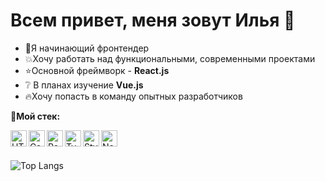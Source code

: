 # Всем привет, меня зовут Илья 👋

* 🌝Я начинающий фронтендер
* 💥Хочу работать над функциональными, современными проектами
* ⭐Основной фреймворк - **React.js**
* ❔ В планах изучение **Vue.js**
* 🔥Хочу попасть в команду опытных разработчиков

🔨**Мой стек:**

<img align="left" alt="HTML 5" width="26px" src="https://cdn-icons-png.flaticon.com/512/732/732212.png" />
<img align="left" alt="Css 3" width="26px" src="https://cdn-icons-png.flaticon.com/512/732/732190.png" />
<img align="left" alt="React" width="26px" src="https://img.icons8.com/plasticine/344/react.png" />
<img align="left" alt="TypeScript" width="26px" src="https://img.icons8.com/color/344/typescript.png" />
<img align="left" alt="StyledComponents" width="26px" src="https://raw.githubusercontent.com/styled-components/brand/master/styled-components.png" />
<img align="left" alt="Node.js" width="26px" src="https://cdn-icons-png.flaticon.com/512/5968/5968322.png" />
<br /><br />

![Top Langs](https://github-readme-stats.vercel.app/api/top-langs/?username=IlyaKZN&layout=compact)

